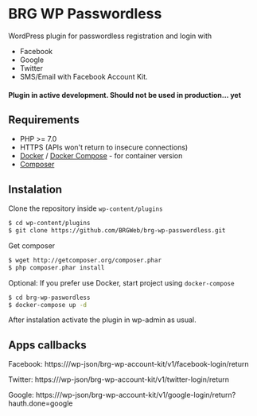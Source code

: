 # BRG WP Passwordless

WordPress plugin for passwordless registration and login with 
* Facebook
* Google
* Twitter
* SMS/Email with Facebook Account Kit.

#### Plugin in active development. Should not be used in production... yet

## Requirements
* PHP >= 7.0
* HTTPS (APIs won't return to insecure connections)
* [Docker](https://www.docker.com/get-docker) / [Docker Compose](https://docs.docker.com/compose/install/) - for container version
* [Composer](https://getcomposer.org/download/)


## Instalation

Clone the repository inside `wp-content/plugins`

```sh
$ cd wp-content/plugins
$ git clone https://github.com/BRGWeb/brg-wp-passwordless.git
```

Get composer

```sh
$ wget http://getcomposer.org/composer.phar
$ php composer.phar install
```

Optional: If you prefer use Docker, start project using `docker-compose`
```sh
$ cd brg-wp-paswordless
$ docker-compose up -d
```

After instalation activate the plugin in wp-admin as usual.

## Apps callbacks

Facebook:
https://<your-site>/wp-json/brg-wp-account-kit/v1/facebook-login/return

Twitter:
https://<your-site>/wp-json/brg-wp-account-kit/v1/twitter-login/return

Google:
https://<your-site>/wp-json/brg-wp-account-kit/v1/google-login/return?hauth.done=google
